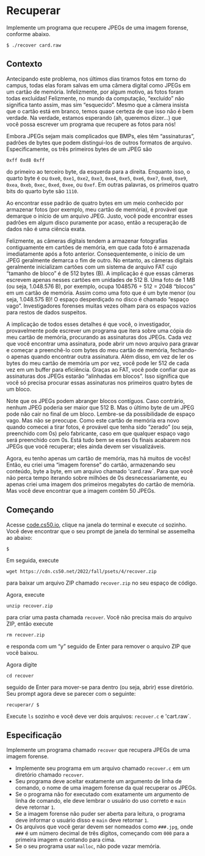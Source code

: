 Recuperar
======

Implemente um programa que recupere JPEGs de uma imagem forense, conforme abaixo.

    $ ./recover card.raw
    

Contexto
----

Antecipando este problema, nos últimos dias tiramos fotos em torno do campus, todas elas foram salvas em uma câmera digital como JPEGs em um cartão de memória. Infelizmente, por algum motivo, as fotos foram todas excluídas! Felizmente, no mundo da computação, “excluído” não significa tanto assim, mas sim “esquecido”. Mesmo que a câmera insista que o cartão está em branco, temos quase certeza de que isso não é bem verdade. Na verdade, estamos esperando (ah, queremos dizer...) que você possa escrever um programa que recupere as fotos para nós!

Embora JPEGs sejam mais complicados que BMPs, eles têm “assinaturas”, padrões de bytes que podem distingui-los de outros formatos de arquivo. Especificamente, os três primeiros bytes de um JPEG são 

    0xff 0xd8 0xff
    
do primeiro ao terceiro byte, da esquerda para a direita. Enquanto isso, o quarto byte é ou `0xe0`, `0xe1`, `0xe2`, `0xe3`, `0xe4`, `0xe5`, `0xe6`, `0xe7`, `0xe8`, `0xe9`, `0xea`, `0xeb`, `0xec`, `0xed`, `0xee`, ou `0xef`. Em outras palavras, os primeiros quatro bits do quarto byte são `1110`.

Ao encontrar esse padrão de quatro bytes em um meio conhecido por armazenar fotos (por exemplo, meu cartão de memória), é provável que demarque o início de um arquivo JPEG. Justo, você pode encontrar esses padrões em algum disco puramente por acaso, então a recuperação de dados não é uma ciência exata.

Felizmente, as câmeras digitais tendem a armazenar fotografias contiguamente em cartões de memória, em que cada foto é armazenada imediatamente após a foto anterior. Consequentemente, o início de um JPEG geralmente demarca o fim de outro. No entanto, as câmeras digitais geralmente inicializam cartões com um sistema de arquivo FAT cujo “tamanho de bloco” é de 512 bytes (B). A implicação é que essas câmeras escrevem apenas nesses cartões em unidades de 512 B. Uma foto de 1 MB (ou seja, 1.048.576 B), por exemplo, ocupa 1048576 ÷ 512 = 2048 “blocos” em um cartão de memória. Assim como uma foto que é um byte menor (ou seja, 1.048.575 B)! O espaço desperdiçado no disco é chamado “espaço vago”. Investigadores forenses muitas vezes olham para os espaços vazios para restos de dados suspeitos.

A implicação de todos esses detalhes é que você, o investigador, provavelmente pode escrever um programa que itera sobre uma cópia do meu cartão de memória, procurando as assinaturas dos JPEGs. Cada vez que você encontrar uma assinatura, pode abrir um novo arquivo para gravar e começar a preenchê-lo com bytes do meu cartão de memória, fechando-o apenas quando encontrar outra assinatura. Além disso, em vez de ler os bytes do meu cartão de memória um por vez, você pode ler 512 de cada vez em um buffer para eficiência. Graças ao FAT, você pode confiar que as assinaturas dos JPEGs estarão “alinhadas em blocos”. Isso significa que você só precisa procurar essas assinaturas nos primeiros quatro bytes de um bloco.

Note que os JPEGs podem abranger blocos contíguos. Caso contrário, nenhum JPEG poderia ser maior que 512 B. Mas o último byte de um JPEG pode não cair no final de um bloco. Lembre-se da possibilidade de espaço vago. Mas não se preocupe. Como este cartão de memória era novo quando comecei a tirar fotos, é provável que tenha sido “zerado” (ou seja, preenchido com 0s) pelo fabricante, caso em que qualquer espaço vago será preenchido com 0s. Está tudo bem se esses 0s finais acabarem nos JPEGs que você recuperar; eles ainda devem ser visualizáveis.

Agora, eu tenho apenas um cartão de memória, mas há muitos de vocês! Então, eu criei uma “imagem forense” do cartão, armazenando seu conteúdo, byte a byte, em um arquivo chamado 'card.raw`. Para que você não perca tempo iterando sobre milhões de 0s desnecessariamente, eu apenas criei uma imagem dos primeiros megabytes do cartão de memória. Mas você deve encontrar que a imagem contém 50 JPEGs.

Começando
----

Acesse [code.cs50.io](https://code.cs50.io/), clique na janela do terminal e execute `cd` sozinho. Você deve encontrar que o seu prompt de janela do terminal se assemelha ao abaixo:

    $
    

Em seguida, execute

    wget https://cdn.cs50.net/2022/fall/psets/4/recover.zip
    

para baixar um arquivo ZIP chamado `recover.zip` no seu espaço de código.

Agora, execute

    unzip recover.zip
    

para criar uma pasta chamada `recover`. Você não precisa mais do arquivo ZIP, então execute

    rm recover.zip
    

e responda com um “y” seguido de Enter para remover o arquivo ZIP que você baixou.

Agora digite

    cd recover
    

seguido de Enter para mover-se para dentro (ou seja, abrir) esse diretório. Seu prompt agora deve se parecer com o seguinte:

    recuperar/ $
    

Execute `ls` sozinho e você deve ver dois arquivos: `recover.c` e 'cart.raw\`.


Especificação
-----

Implemente um programa chamado `recover` que recupera JPEGs de uma imagem forense.

* Implemente seu programa em um arquivo chamado `recover.c` em um diretório chamado `recover`.
* Seu programa deve aceitar exatamente um argumento de linha de comando, o nome de uma imagem forense da qual recuperar os JPEGs.
* Se o programa não for executado com exatamente um argumento de linha de comando, ele deve lembrar o usuário do uso correto e `main` deve retornar `1`.
* Se a imagem forense não puder ser aberta para leitura, o programa deve informar o usuário disso e `main` deve retornar `1`.
* Os arquivos que você gerar devem ser nomeados como `###.jpg`, onde `###` é um número decimal de três dígitos, começando com `000` para a primeira imagem e contando para cima.
* Se o seu programa usar `malloc`, não pode vazar memória.